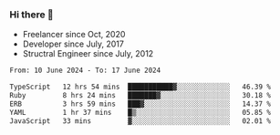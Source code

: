 ### Hi there 👋

- Freelancer since Oct, 2020
- Developer since July, 2017
- Structral Engineer since July, 2012

<!--START_SECTION:waka-->

```txt
From: 10 June 2024 - To: 17 June 2024

TypeScript   12 hrs 54 mins  ███████████▓░░░░░░░░░░░░░   46.39 %
Ruby         8 hrs 24 mins   ███████▓░░░░░░░░░░░░░░░░░   30.18 %
ERB          3 hrs 59 mins   ███▓░░░░░░░░░░░░░░░░░░░░░   14.37 %
YAML         1 hr 37 mins    █▒░░░░░░░░░░░░░░░░░░░░░░░   05.85 %
JavaScript   33 mins         ▓░░░░░░░░░░░░░░░░░░░░░░░░   02.01 %
```

<!--END_SECTION:waka-->
